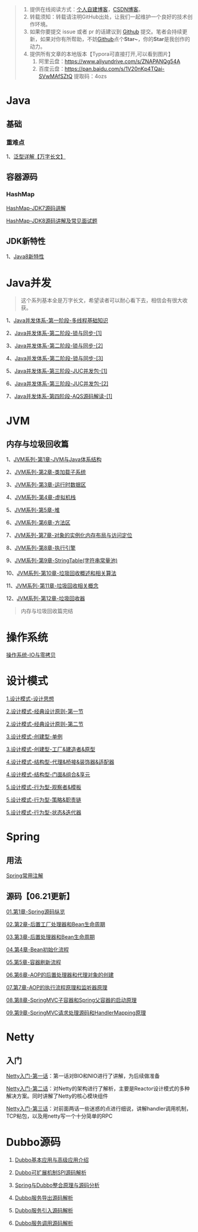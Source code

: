 



> 1. 提供在线阅读方式：[个人自建博客](https://imlql.cn/)，[CSDN博客](https://blog.csdn.net/Youth_lql)。
> 3. 转载须知：转载请注明GitHub出处，让我们一起维护一个良好的技术创作环境。
> 4. 如果你要提交 issue 或者 pr 的话建议到 [Github](https://github.com/youthlql/JavaYouth) 提交。笔者会持续更新，如果对你有所帮助，不妨[Github](https://github.com/youthlql/JavaYouth)点个**Star~**，你的**Star**是我创作的动力。
> 5. 提供所有文章的本地版本【Typora可直接打开,可以看到图片】
>    1. 阿里云盘：https://www.aliyundrive.com/s/ZNAPANQg54A 
>    2. 百度云盘：https://pan.baidu.com/s/1V20nKp4TQai-SVwMAfSZtQ  提取码：4ozs 



# Java

## 基础

### 重难点

1、[泛型详解【万字长文】](docs/Java/Basis/泛型.md) 



## 容器源码

### HashMap

[HashMap-JDK7源码讲解](docs/Java/collection/HashMap-JDK7源码讲解.md)

[HashMap-JDK8源码讲解及常见面试题](docs/Java/collection/HashMap-JDK8源码讲解及常见面试题.md)



## JDK新特性

1、[Java8新特性](docs/Java/Basis/Java8新特性.md)

# Java并发

> 这个系列基本全是万字长文，希望读者可以耐心看下去，相信会有很大收获。

1、[Java并发体系-第一阶段-多线程基础知识](docs/java_concurrency/Java并发体系-第一阶段-多线程基础知识.md)

2、[Java并发体系-第二阶段-锁与同步-[1]](docs/java_concurrency/Java并发体系-第二阶段-锁与同步-[1].md)

3、[Java并发体系-第二阶段-锁与同步-[2]](docs/java_concurrency/Java并发体系-第二阶段-锁与同步-[2].md)

4、[Java并发体系-第二阶段-锁与同步-[3]](docs/java_concurrency/Java并发体系-第二阶段-锁与同步-[3].md)

5、[Java并发体系-第三阶段-JUC并发包-[1]](docs/java_concurrency/Java并发体系-第三阶段-JUC并发包-[1].md)

6、[Java并发体系-第三阶段-JUC并发包-[2]](docs/java_concurrency/Java并发体系-第三阶段-JUC并发包-[2].md)

7、[Java并发体系-第四阶段-AQS源码解读-[1]](docs/java_concurrency/Java并发体系-第四阶段-AQS源码解读-[1].md)

# JVM

## 内存与垃圾回收篇

1、[JVM系列-第1章-JVM与Java体系结构](docs/JVM/JVM系列-第1章-JVM与Java体系结构.md)

2、[JVM系列-第2章-类加载子系统](docs/JVM/JVM系列-第2章-类加载子系统.md)

3、[JVM系列-第3章-运行时数据区](docs/JVM/JVM系列-第3章-运行时数据区.md)

4、[JVM系列-第4章-虚拟机栈](docs/JVM/JVM系列-第4章-虚拟机栈.md)

5、[JVM系列-第5章-堆](docs/JVM/JVM系列-第5章-堆.md)

6、[JVM系列-第6章-方法区](docs/JVM/JVM系列-第6章-方法区.md)

7、[JVM系列-第7章-对象的实例化内存布局与访问定位](docs/JVM/JVM系列-第7章-对象的实例化内存布局与访问定位.md)

8、[JVM系列-第8章-执行引擎](docs/JVM/JVM系列-第8章-执行引擎.md)

9、[JVM系列-第9章-StringTable(字符串常量池)](docs/JVM/JVM系列-第9章-StringTable(字符串常量池).md)

10、[JVM系列-第10章-垃圾回收概述和相关算法](docs/JVM/JVM系列-第10章-垃圾回收概述和相关算法.md)

11、[JVM系列-第11章-垃圾回收相关概念](docs/JVM/JVM系列-第11章-垃圾回收相关概念.md)

12、[JVM系列-第12章-垃圾回收器](docs/JVM/JVM系列-第12章-垃圾回收器.md)

> 内存与垃圾回收篇完结







# 操作系统

[操作系统-IO与零拷贝](docs/os/操作系统-IO与零拷贝.md)



# 设计模式

[1.设计模式-设计思想](docs/design_patterns/设计模式-01.设计思想.md)

[2.设计模式-经典设计原则-第一节](docs/design_patterns/设计模式-02.经典设计原则-第一节[必读].md)

[2.设计模式-经典设计原则-第二节](docs/design_patterns/设计模式-02.经典设计原则-第二节[必读].md)

[3.设计模式-创建型-单例](docs/design_patterns/设计模式-03.01-创建型-单例.md)

[3.设计模式-创建型-工厂&建造者&原型](docs/design_patterns/设计模式-03.02-创建型-工厂&建造者&原型.md)

[4.设计模式-结构型-代理&桥接&装饰器&适配器](docs/design_patterns/设计模式-04.01-结构型-代理&桥接&装饰器&适配器.md)

[4.设计模式-结构型-门面&组合&享元](docs/design_patterns/设计模式-04.02-结构型-门面&组合&享元.md)

[5.设计模式-行为型-观察者&模板](docs/design_patterns/设计模式-05.01-行为型-观察者&模板.md)

[5.设计模式-行为型-策略&职责链](docs/design_patterns/设计模式-05.02-行为型-策略&职责链.md)

[5.设计模式-行为型-状态&迭代器](docs/design_patterns/设计模式-05.03-行为型-状态&迭代器.md)





# Spring

## 用法

[Spring常用注解](docs/spring_use/Spring常用注解.md)



## 源码【06.21更新】



[01.第1章-Spring源码纵览](docs/spring-sourcecode-v1/01.第1章-Spring源码纵览.md)

[02.第2章-后置工厂处理器和Bean生命周期](docs/spring-sourcecode-v1/02.第2章-后置工厂处理器和Bean生命周期.md)

[03.第3章-后置处理器和Bean生命周期](docs/spring-sourcecode-v1/03.第3章-后置处理器和Bean生命周期.md)

[04.第4章-Bean初始化流程](docs/spring-sourcecode-v1/04.第4章-Bean初始化流程.md)

[05.第5章-容器刷新流程](docs/spring-sourcecode-v1/05.第5章-容器刷新流程.md)

[06.第6章-AOP的后置处理器和代理对象的创建](docs/spring-sourcecode-v1/06.第6章-AOP的后置处理器和代理对象的创建.md)

[07.第7章-AOP的执行流程原理和监听器原理](docs/spring-sourcecode-v1/07.第7章-AOP的执行流程原理和监听器原理.md)

[08.第8章-SpringMVC子容器和Spring父容器的启动原理](docs/spring-sourcecode-v1/08.第8章-SpringMVC子容器和Spring父容器的启动原理.md)

[09.第9章-SpringMVC请求处理源码和HandlerMapping原理](docs/spring-sourcecode-v1/09.第9章-SpringMVC请求处理源码和HandlerMapping原理.md)

# Netty

## 入门

[Netty入门-第一话](docs/netty/Netty入门-第一话.md)：第一话对BIO和NIO进行了讲解，为后续做准备

[Netty入门-第二话](docs/netty/Netty入门-第二话.md)：对Netty的架构进行了解析，主要是Reactor设计模式的多种解决方案。同时讲解了Netty的核心模块组件

[Netty入门-第三话](docs/netty/Netty入门-第三话.md)：对前面两话一些迷惑的点进行细说，讲解handler调用机制，TCP粘包，以及用netty写一个十分简单的RPC



# Dubbo源码

1. [Dubbo基本应用与高级应用介绍](docs/dubbo-sourcecode-v1/01&02.Dubbo源码系列V1-Dubbo第一二节-基本应用与高级应用.md)

2. [Dubbo可扩展机制SPI源码解析](docs/dubbo-sourcecode-v1/03.Dubbo源码系列V1-Dubbo第三节-可扩展机制SPI源码解析.md)

3. [Spring与Dubbo整合原理与源码分析](docs/dubbo-sourcecode-v1/04.Dubbo源码系列V1-Dubbo第四节-Spring与Dubbo整合原理与源码分析.md)

4. [Dubbo服务导出源码解析](docs/dubbo-sourcecode-v1/05.Dubbo源码系列V1-Dubbo第五节-服务导出源码解析.md)

5. [Dubbo服务引入源码解析](docs/dubbo-sourcecode-v1/06.Dubbo源码系列V1-Dubbo第六节-服务引入源码解析.md)

6. [Dubbo服务调用源码解析](docs/dubbo-sourcecode-v1/07.Dubbo源码系列V1-Dubbo第七节-服务调用源码解析.md)

   
